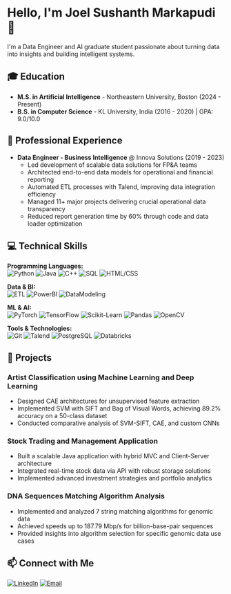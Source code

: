 # Hello, I'm Joel Sushanth Markapudi 👋

I'm a Data Engineer and AI graduate student passionate about turning data into insights and building intelligent systems.

## 🎓 Education
- **M.S. in Artificial Intelligence** - Northeastern University, Boston (2024 - Present)
- **B.S. in Computer Science** - KL University, India (2016 - 2020) | GPA: 9.0/10.0

## 💼 Professional Experience
- **Data Engineer - Business Intelligence** @ Innova Solutions (2019 - 2023)
  - Led development of scalable data solutions for FP&A teams
  - Architected end-to-end data models for operational and financial reporting
  - Automated ETL processes with Talend, improving data integration efficiency
  - Managed 11+ major projects delivering crucial operational data transparency
  - Reduced report generation time by 60% through code and data loader optimization

## 💻 Technical Skills

**Programming Languages:**  
![Python](https://img.shields.io/badge/-Python-3776AB?style=flat-square&logo=python&logoColor=white)
![Java](https://img.shields.io/badge/-Java-007396?style=flat-square&logo=java&logoColor=white)
![C++](https://img.shields.io/badge/-C++-00599C?style=flat-square&logo=c%2B%2B&logoColor=white)
![SQL](https://img.shields.io/badge/-SQL-4479A1?style=flat-square&logo=postgresql&logoColor=white)
![HTML/CSS](https://img.shields.io/badge/-HTML/CSS-E34F26?style=flat-square&logo=html5&logoColor=white)

**Data & BI:**  
![ETL](https://img.shields.io/badge/-ETL_Architecture-FF6F00?style=flat-square)
![PowerBI](https://img.shields.io/badge/-Power_BI-F2C811?style=flat-square&logo=power-bi&logoColor=black)
![DataModeling](https://img.shields.io/badge/-Data_Modeling-4D4D4D?style=flat-square)

**ML & AI:**  
![PyTorch](https://img.shields.io/badge/-PyTorch-EE4C2C?style=flat-square&logo=pytorch&logoColor=white)
![TensorFlow](https://img.shields.io/badge/-TensorFlow-FF6F00?style=flat-square&logo=tensorflow&logoColor=white)
![Scikit-Learn](https://img.shields.io/badge/-ScikitLearn-F7931E?style=flat-square&logo=scikit-learn&logoColor=white)
![Pandas](https://img.shields.io/badge/-Pandas-150458?style=flat-square&logo=pandas&logoColor=white)
![OpenCV](https://img.shields.io/badge/-OpenCV-5C3EE8?style=flat-square&logo=opencv&logoColor=white)

**Tools & Technologies:**  
![Git](https://img.shields.io/badge/-Git-F05032?style=flat-square&logo=git&logoColor=white)
![Talend](https://img.shields.io/badge/-Talend-1675BC?style=flat-square)
![PostgreSQL](https://img.shields.io/badge/-PostgreSQL-336791?style=flat-square&logo=postgresql&logoColor=white)
![Databricks](https://img.shields.io/badge/-Databricks-FF3621?style=flat-square&logo=databricks&logoColor=white)

## 🚀 Projects

### Artist Classification using Machine Learning and Deep Learning
- Designed CAE architectures for unsupervised feature extraction
- Implemented SVM with SIFT and Bag of Visual Words, achieving 89.2% accuracy on a 50-class dataset
- Conducted comparative analysis of SVM-SIFT, CAE, and custom CNNs

### Stock Trading and Management Application
- Built a scalable Java application with hybrid MVC and Client-Server architecture
- Integrated real-time stock data via API with robust storage solutions
- Implemented advanced investment strategies and portfolio analytics

### DNA Sequences Matching Algorithm Analysis
- Implemented and analyzed 7 string matching algorithms for genomic data
- Achieved speeds up to 187.79 Mbp/s for billion-base-pair sequences
- Provided insights into algorithm selection for specific genomic data use cases

## 📫 Connect with Me
[![LinkedIn](https://img.shields.io/badge/-LinkedIn-0077B5?style=flat-square&logo=linkedin&logoColor=white)](https://linkedin.com/in/joemjs/)
[![Email](https://img.shields.io/badge/-Email-D14836?style=flat-square&logo=gmail&logoColor=white)](mailto:markapudi.j@northeastern.edu)
